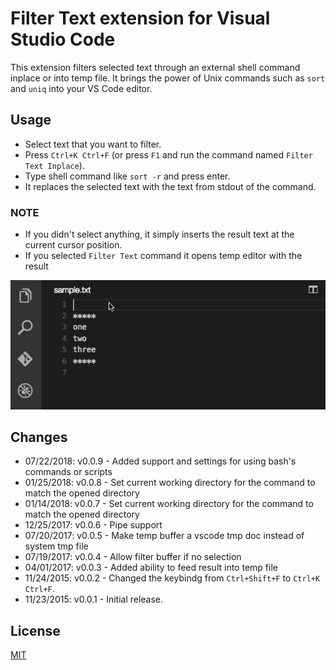 # Filter Text extension for Visual Studio Code

This extension filters selected text through an external shell command inplace or into temp file.
It brings the power of Unix commands such as `sort` and `uniq` into your VS Code editor.

## Usage

* Select text that you want to filter.
* Press `Ctrl+K Ctrl+F` (or press `F1` and run the command named `Filter Text Inplace`).
* Type shell command like `sort -r` and press enter.
* It replaces the selected text with the text from stdout of the command.

### NOTE

* If you didn't select anything, it simply inserts the result text at the current cursor position.
* If you selected `Filter Text` command it opens temp editor with the result


![Filter selected text](images/filtertext.gif)

## Changes

* 07/22/2018: v0.0.9 - Added support and settings for using bash's commands or scripts
* 01/25/2018: v0.0.8 - Set current working directory for the command to match the opened directory
* 01/14/2018: v0.0.7 - Set current working directory for the command to match the opened directory
* 12/25/2017: v0.0.6 - Pipe support
* 07/20/2017: v0.0.5 - Make temp buffer a vscode tmp doc instead of system tmp file
* 07/19/2017: v0.0.4 - Allow filter buffer if no selection
* 04/01/2017: v0.0.3 - Added ability to feed result into temp file
* 11/24/2015: v0.0.2 - Changed the keybindg from `Ctrl+Shift+F` to `Ctrl+K Ctrl+F`.
* 11/23/2015: v0.0.1 - Initial release.

## License

[MIT](https://github.com/yhirose/vscode-filtertext/blob/master/LICENSE)
